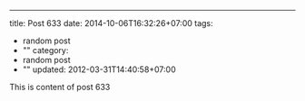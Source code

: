 ---
title: Post 633
date: 2014-10-06T16:32:26+07:00
tags:
  - random post
  - ""
category:
  - random post
  - ""
updated: 2012-03-31T14:40:58+07:00

This is content of post 633
